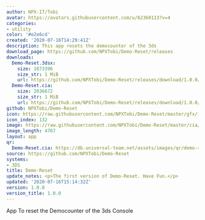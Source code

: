 ```yaml
---
author: NPX-I7/Tobi
avatar: https://avatars.githubusercontent.com/u/62360113?v=4
categories:
- utility
color: '#e2e6cd'
created: '2020-07-16T14:29:41Z'
description: This app resets the democounter of the 3ds
download_page: https://github.com/NPXTobi/Demo-Reset/releases
downloads:
  Demo-Reset.3dsx:
    size: 1873396
    size_str: 1 MiB
    url: https://github.com/NPXTobi/Demo-Reset/releases/download/1.0.0/Demo-Reset.3dsx
  Demo-Reset.cia:
    size: 2036672
    size_str: 1 MiB
    url: https://github.com/NPXTobi/Demo-Reset/releases/download/1.0.0/Demo-Reset.cia
github: NPXTobi/Demo-Reset
icon: https://raw.githubusercontent.com/NPXTobi/Demo-Reset/master/gfx/icon.png
icon_index: 132
image: https://raw.githubusercontent.com/NPXTobi/Demo-Reset/master/cia/banner.png
image_length: 4767
layout: app
qr:
  Demo-Reset.cia: https://db.universal-team.net/assets/images/qr/demo-reset-cia.png
source: https://github.com/NPXTobi/Demo-Reset
systems:
- 3DS
title: Demo-Reset
update_notes: <p>The first version of Demo-Reset. Have Fun.</p>
updated: '2020-07-16T15:14:32Z'
version: 1.0.0
version_title: 1.0.0
---
```

App To reset the Democounter of the 3ds Console